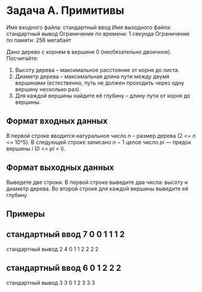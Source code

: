 # Задача A. Примитивы

Имя входного файла: стандартный ввод
Имя выходного файла: стандартный вывод
Ограничение по времени: 1 секунда
Ограничение по памяти: 256 мегабайт

Дано дерево с корнем в вершине 0 (необязательно двоичное). Посчитайте:
1. Высоту дерева – максимальное расстояние от корня до листа.
2. Диаметр дерева – максимальная длина пути между двумя вершинами (естественно, путь не
должен проходить через одну вершину несколько раз).
3. Для каждой вершины найдите её глубину – длину пути от корня до вершины.

## Формат входных данных ##

В первой строке вводится натуральное число *n* – размер дерева (2 <= *n* <= 10^5). В следующей
строке записано *n* − 1 целое число *pi* — предок вершины *i* (0 <= *pi* < i).

## Формат выходных данных ##

Выведете две строки. В первой строке выведите два числа: высоту и диаметр дерева. Во второй
строке для каждой вершины выведите её глубину.

## Примеры ##

стандартный ввод
7
0 0 1 1 1 2
----------------
стандартный вывод
2 4
0 1 1 2 2 2 2

стандартный ввод
6
0 1 2 2 2
----------------
стандартный вывод
3 3
0 1 2 3 3 3
